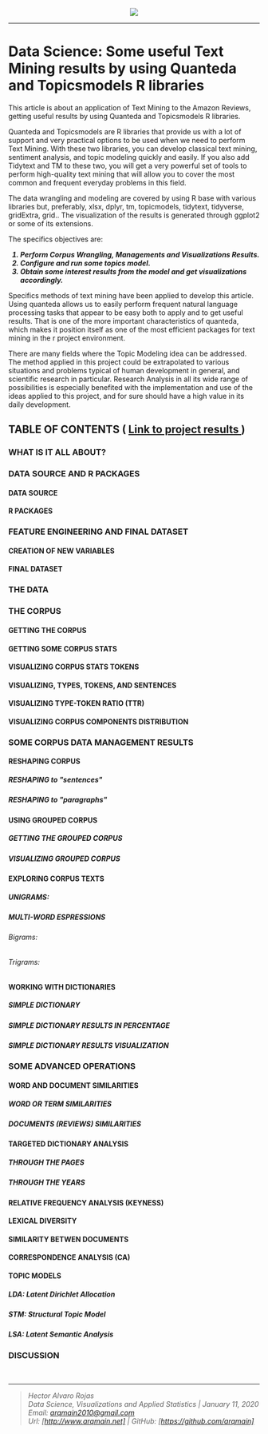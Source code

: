 <p align="center">
<img  src="http://arqmain.net/Researches/Researchs/TMining/R/NLP/TModels/AMAZON_Quanteda_Topicmodels/visualizations/TEXTMining2.png">
</p>

<hr>

# Data Science: Some useful Text Mining results by using Quanteda and Topicsmodels R libraries 
 
This article is about an application of Text Mining to the  Amazon Reviews, getting useful results  by using Quanteda and Topicsmodels R libraries. 

Quanteda and Topicsmodels are R libraries that provide us with a lot of support and very practical options to be used when we need to perform Text Mining. With these two libraries, you can develop classical text mining, sentiment analysis, and topic modeling quickly and easily. If you also add Tidytext and TM to these two, you will get a very powerful set of tools to perform high-quality text mining that will allow you to cover the most common and frequent everyday problems in this field.

The data wrangling and modeling are covered by using R base with various libraries but, preferably, xlsx, dplyr, tm, topicmodels, tidytext, tidyverse, gridExtra, grid.. The visualization of the results is generated through ggplot2 or some of its extensions.

The specifics objectives are:
<b><i>
1) Perform Corpus Wrangling, Managements and Visualizations Results.
2) Configure and run some topics model.
3) Obtain some interest results from the model and get visualizations accordingly.<br>
</i>
</b>

Specifics methods of text mining have been applied to develop this article. Using quanteda allows us to easily perform frequent natural language processing tasks that appear to be easy both to apply and to get useful results. That is one of the more important characteristics of quanteda, which makes it position itself as one of the most efficient packages for text mining in the r project environment.

There are many fields where the Topic Modeling idea can be addressed. The method applied in this project could be extrapolated to various situations and problems typical of human development in general, and scientific research in particular. Research Analysis in all its wide range of possibilities is especially benefited with the implementation and use of the ideas applied to this project, and for sure should have a high value in its daily development.

## TABLE OF CONTENTS   (  [  Link to project results ](http://arqmain.net/Researches/Researchs/TMining/R/NLP/TModels/AMAZON_Quanteda_Topicmodels/AMAZON_TMining_Quanteda_Topicmodels_LDA.html))


### WHAT IS IT ALL ABOUT?

### DATA SOURCE  AND  R PACKAGES
#### DATA SOURCE
#### R PACKAGES

### FEATURE ENGINEERING AND FINAL DATASET
#### CREATION OF NEW VARIABLES
#### FINAL DATASET

### THE DATA 

### THE CORPUS
#### GETTING THE CORPUS
#### GETTING SOME CORPUS STATS
#### VISUALIZING CORPUS STATS TOKENS
#### VISUALIZING, TYPES, TOKENS, AND SENTENCES
#### VISUALIZING TYPE-TOKEN RATIO (TTR)
#### VISUALIZING CORPUS COMPONENTS DISTRIBUTION

### SOME CORPUS DATA MANAGEMENT RESULTS
#### RESHAPING CORPUS
##### RESHAPING to "sentences"
##### RESHAPING to "paragraphs"
#### USING GROUPED CORPUS
##### GETTING THE GROUPED CORPUS
##### VISUALIZING GROUPED CORPUS
#### EXPLORING CORPUS TEXTS
##### UNIGRAMS:
##### MULTI-WORD ESPRESSIONS
###### Bigrams:
###### Trigrams:
#### WORKING WITH DICTIONARIES
##### SIMPLE DICTIONARY
##### SIMPLE DICTIONARY RESULTS IN PERCENTAGE
##### SIMPLE DICTIONARY RESULTS VISUALIZATION

### SOME ADVANCED OPERATIONS
#### WORD AND DOCUMENT SIMILARITIES
##### WORD OR TERM SIMILARITIES
##### DOCUMENTS (REVIEWS) SIMILARITIES
#### TARGETED DICTIONARY ANALYSIS
##### THROUGH THE PAGES
##### THROUGH THE YEARS
#### RELATIVE FREQUENCY ANALYSIS (KEYNESS)
#### LEXICAL DIVERSITY
#### SIMILARITY BETWEN DOCUMENTS
#### CORRESPONDENCE ANALYSIS (CA)
#### TOPIC MODELS
##### LDA: Latent Dirichlet Allocation 
##### STM: Structural Topic Model 
##### LSA: Latent Semantic Analysis

### DISCUSSION

<br>
<hr>

><i>Hector Alvaro Rojas<br>
>Data Science, Visualizations and Applied Statistics | January 11, 2020<br>
>Email: <arqmain2010@gmail.com> <br>
>Url: [http://www.arqmain.net]   |  GitHub: [https://github.com/arqmain]</i>
